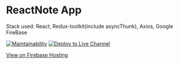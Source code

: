 # ReactNote App

Stack used: React, Redux-toolkit(include asyncThunk), Axios, Google FireBase

[![Maintainability](https://api.codeclimate.com/v1/badges/d3eac47936506ba73010/maintainability)](https://codeclimate.com/github/WilDwMe/ReactNote-App/maintainability)
[![Deploy to Live Channel](https://github.com/WilDwMe/ReactNote-App/actions/workflows/deploy-prod.yml/badge.svg?branch=main)](https://github.com/WilDwMe/ReactNote-App/actions/workflows/deploy-prod.yml)

[View on Firebase Hosting](https://react-note-8e6ca.web.app/)
